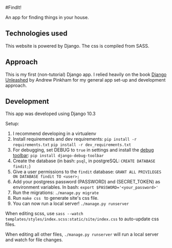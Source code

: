 #FindIt!

An app for finding things in your house.

## Technologies used

This website is powered by Django.
The css is compiled from SASS.

## Approach

This is my first (non-tutorial) Django app. I relied heavily on the
book [Django Unleashed](https://django-unleashed.com/) by Andrew Pinkham
for my general app set-up and development approach.

## Development

This app was developed using Django 10.3

Setup:
  1. I recommend developing in a virtualenv
  1. Install requirements and dev requirements:
     `pip install -r requirements.txt`
     `pip install -r dev_requirements.txt`
  1. For debugging, set DEBUG to `true` in settings and install the [debug toolbar](http://django-debug-toolbar.readthedocs.io/en/latest/installation.html):
     `pip install django-debug-toolbar`
  1. Create the database (in bash: `psql`, in postgreSQL: `CREATE DATABASE findit;`)
  1. Give a user permissions to the `findit` database: `GRANT ALL PRIVILEGES ON DATABASE findit TO <user>;`
  1. Add your postgress password (PASSWORD) and (SECRET_TOKEN) as environment variables.
      In bash: `export $PASSWORD='<your_password>'`
  1. Run the migrations: `./manage.py migrate`
  1. Run `make css ` to generate site's css file.
  1. You can now run a local server! `./manage.py runserver`


When editing scss, use `sass --watch templates/styles/index.scss:static/site/index.css` to
auto-update css files.

When editing all other files, `./manage.py runserver` will run a local
server and watch for file changes.
